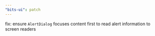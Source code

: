 ```yaml
---
"bits-ui": patch
---
```


fix: ensure `AlertDialog` focuses content first to read alert information to screen readers
